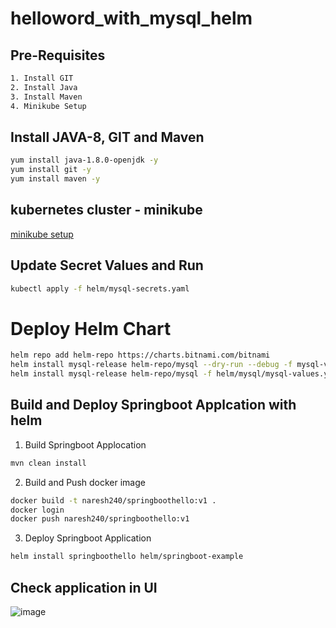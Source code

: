 # helloword_with_mysql_helm

## Pre-Requisites

```bash
1. Install GIT
2. Install Java
3. Install Maven
4. Minikube Setup
```

## Install JAVA-8, GIT and Maven

```bash
yum install java-1.8.0-openjdk -y
yum install git -y
yum install maven -y
```
## kubernetes cluster - minikube
[minikube setup](https://github.com/Naresh240/kubernetes/blob/main/minikube-setup/README.md)

## Update Secret Values and Run

```bash
kubectl apply -f helm/mysql-secrets.yaml
```

# Deploy Helm Chart 

```bash
helm repo add helm-repo https://charts.bitnami.com/bitnami
helm install mysql-release helm-repo/mysql --dry-run --debug -f mysql-values.yaml
helm install mysql-release helm-repo/mysql -f helm/mysql/mysql-values.yaml
```

## Build and Deploy Springboot Applcation with helm

1. Build Springboot Applocation

```bash
mvn clean install
```

2. Build and Push docker image

```bash
docker build -t naresh240/springboothello:v1 .
docker login
docker push naresh240/springboothello:v1
```

3. Deploy Springboot Application

```bash
helm install springboothello helm/springboot-example
```

## Check application in UI
![image](https://user-images.githubusercontent.com/58024415/209840332-e3edb88f-6ed7-48bc-923d-9e02ff257b53.png)
